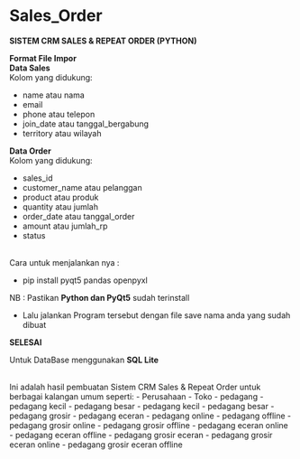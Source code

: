 # Sales_Order
<strong>SISTEM CRM SALES & REPEAT ORDER (PYTHON)</strong>

<strong>Format File Impor</strong><br>
<b>Data Sales</b><br>
Kolom yang didukung:
- name atau nama
- email
- phone atau telepon
- join_date atau tanggal_bergabung
- territory atau wilayah

<b>Data Order</b><br>
Kolom yang didukung:
- sales_id
- customer_name atau pelanggan
- product atau produk
- quantity atau jumlah
- order_date atau tanggal_order
- amount atau jumlah_rp
- status
<br>
Cara untuk menjalankan nya :</br>

- pip install pyqt5 pandas openpyxl</br>

NB : Pastikan <b>Python dan PyQt5</b> sudah terinstall</br>

- Lalu jalankan Program tersebut dengan file save nama anda yang sudah dibuat</br>

<strong>SELESAI</strong>
<p> Untuk DataBase menggunakan <b>SQL Lite</b></p><br>
Ini adalah hasil pembuatan Sistem CRM Sales & Repeat Order untuk berbagai kalangan umum seperti:
- Perusahaan
- Toko
- pedagang
- pedagang kecil
- pedagang besar
- pedagang kecil
- pedagang besar
- pedagang grosir
- pedagang eceran
- pedagang online
- pedagang offline
- pedagang grosir online
- pedagang grosir offline
- pedagang eceran online
- pedagang eceran offline
- pedagang grosir eceran
    - pedagang grosir eceran online
    - pedagang grosir eceran offline
